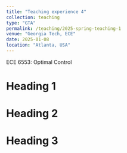 ```yaml
---
title: "Teaching experience 4"
collection: teaching
type: "GTA"
permalink: /teaching/2025-spring-teaching-1
venue: "Georgia Tech, ECE"
date: 2025-01-08
location: "Atlanta, USA"
---
```

ECE 6553: Optimal Control

Heading 1
======

Heading 2
======

Heading 3
======
